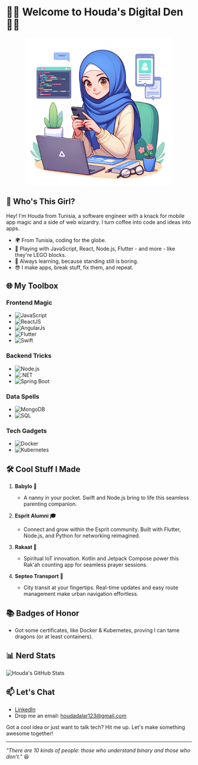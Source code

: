 # 👨‍💻 Welcome to Houda's Digital Den 👨‍💻
<p align="center">
  <img src="images/banner.png" alt="Step into Houda's World of Code" width="400" height="400">
</p>

## 🚀 Who's This Girl?
Hey! I'm Houda from Tunisia, a software engineer with a knack for mobile app magic and a side of web wizardry. I turn coffee into code and ideas into apps.

- 🌍 From Tunisia, coding for the globe.
- 🔭 Playing with JavaScript, React, Node.js, Flutter - and more - like they're LEGO blocks.
- 🌱 Always learning, because standing still is boring.
- 😎 I make apps, break stuff, fix them, and repeat.

## 🌐 My Toolbox

### Frontend Magic
- ![JavaScript](https://img.shields.io/badge/JavaScript-F7DF1E?style=for-the-badge&logo=javascript&logoColor=black) 
- ![ReactJS](https://img.shields.io/badge/ReactJS-61DAFB?style=for-the-badge&logo=react&logoColor=white)
- ![AngularJs](https://img.shields.io/badge/Angular-DD0031?style=for-the-badge&logo=angular&logoColor=white)
- ![Flutter](https://img.shields.io/badge/Flutter-02569B?style=for-the-badge&logo=flutter&logoColor=white)
- ![Swift](https://img.shields.io/badge/Swift-FA7343?style=for-the-badge&logo=swift&logoColor=white)

### Backend Tricks
- ![Node.js](https://img.shields.io/badge/Node.js-339933?style=for-the-badge&logo=node-dot-js&logoColor=white)
- ![.NET](https://img.shields.io/badge/.NET-512BD4?style=for-the-badge&logo=.net&logoColor=white)
- ![Spring Boot](https://img.shields.io/badge/Spring%20Boot-6DB33F?style=for-the-badge&logo=spring&logoColor=white)

### Data Spells
- ![MongoDB](https://img.shields.io/badge/MongoDB-47A248?style=for-the-badge&logo=mongodb&logoColor=white)
- ![SQL](https://img.shields.io/badge/SQL-003366?style=for-the-badge&logo=microsoft-sql-server&logoColor=white)

### Tech Gadgets
- ![Docker](https://img.shields.io/badge/Docker-2496ED?style=for-the-badge&logo=docker&logoColor=white)
- ![Kubernetes](https://img.shields.io/badge/Kubernetes-326CE5?style=for-the-badge&logo=kubernetes&logoColor=white)

## 🛠️ Cool Stuff I Made

1. **Babylo 💛**
   - A nanny in your pocket. Swift and Node.js bring to life this seamless parenting companion.

2. **Esprit Alumni 🎓**
   - Connect and grow within the Esprit community. Built with Flutter, Node.js, and Python for networking reimagined.

3. **Rakaat 🕌**
   - Spiritual IoT innovation. Kotlin and Jetpack Compose power this Rak'ah counting app for seamless prayer sessions.

4. **Septeo Transport 🚌**
   - City transit at your fingertips. Real-time updates and easy route management make urban navigation effortless.




## 📚 Badges of Honor
- Got some certificates, like Docker & Kubernetes, proving I can tame dragons (or at least containers).

## 📊 Nerd Stats
![Houda's GitHub Stats](https://github-readme-stats.vercel.app/api?username=Houdalar&show_icons=true&count_private=true&hide=contribs)

## 📫 Let's Chat
- [LinkedIn](https://www.linkedin.com/in/houda-lariani-52221529a)
- Drop me an email: houdadalar123@gmail.com

Got a cool idea or just want to talk tech? Hit me up. Let's make something awesome together!

---

*"There are 10 kinds of people: those who understand binary and those who don't."* 😆

